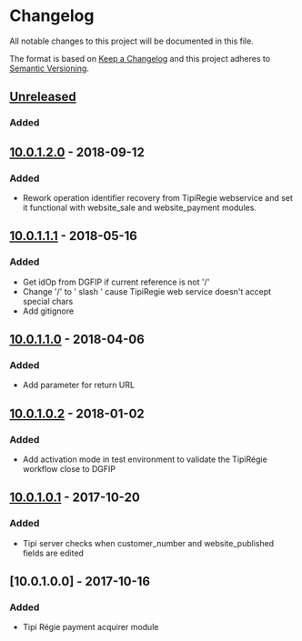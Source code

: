 # Changelog
All notable changes to this project will be documented in this file.

The format is based on [Keep a Changelog](http://keepachangelog.com/en/1.0.0/)
and this project adheres to [Semantic Versioning](http://semver.org/spec/v2.0.0.html).

## [Unreleased]
### Added

## [10.0.1.2.0] - 2018-09-12
### Added
- Rework operation identifier recovery from TipiRegie webservice and set it functional with website_sale and website_payment modules.

## [10.0.1.1.1] - 2018-05-16
### Added
- Get idOp from DGFIP if current reference is not '/'
- Change '/' to '  slash  ' cause TipiRegie web service doesn't accept special chars
- Add gitignore

## [10.0.1.1.0] - 2018-04-06
### Added
- Add parameter for return URL

## [10.0.1.0.2] - 2018-01-02
### Added
- Add activation mode in test environment to validate the TipiRégie workflow close to DGFIP

## [10.0.1.0.1] - 2017-10-20
### Added
- Tipi server checks when customer_number and website_published fields are edited

## [10.0.1.0.0] - 2017-10-16
### Added
- Tipi Régie payment acquirer module

[10.0.1.0.1]: https://github.com/Horanet/payment_tipiregie/compare/10.0.1.0.0...10.0.1.0.1
[10.0.1.0.2]: https://github.com/Horanet/payment_tipiregie/compare/10.0.1.0.1...10.0.1.0.2
[10.0.1.1.0]: https://github.com/Horanet/payment_tipiregie/compare/10.0.1.0.2...10.0.1.1.0
[10.0.1.1.1]: https://github.com/Horanet/payment_tipiregie/compare/10.0.1.1.0...10.0.1.1.1
[10.0.1.2.0]: https://github.com/Horanet/payment_tipiregie/compare/10.0.1.1.1...10.0.1.2.0
[Unreleased]: https://github.com/Horanet/payment_tipiregie/compare/10.0.1.2.0...HEAD